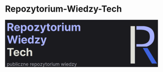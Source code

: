 # Repozytorium-Wiedzy-Tech
![RepozytoriumWiedzyTech-Banner](https://github.com/Nailu776/Repozytorium-Wiedzy-Tech/blob/main/assets/RepozytoriumWiedzyTech-Banner.png)
